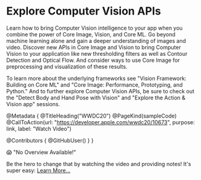 # Explore Computer Vision APIs

Learn how to bring Computer Vision intelligence to your app when you combine the power of Core Image, Vision, and Core ML. Go beyond machine learning alone and gain a deeper understanding of images and video. Discover new APIs in Core Image and Vision to bring Computer Vision to your application like new thresholding filters as well as Contour Detection and Optical Flow. And consider ways to use Core Image for preprocessing and visualization of these results.

To learn more about the underlying frameworks see "Vision Framework: Building on Core ML" and "Core Image: Performance, Prototyping, and Python." And to further explore Computer Vision APIs, be sure to check out the "Detect Body and Hand Pose with Vision" and "Explore the Action & Vision app" sessions.

@Metadata {
   @TitleHeading("WWDC20")
   @PageKind(sampleCode)
   @CallToAction(url: "https://developer.apple.com/wwdc20/10673", purpose: link, label: "Watch Video")

   @Contributors {
      @GitHubUser(<replace this with your GitHub handle>)
   }
}

😱 "No Overview Available!"

Be the hero to change that by watching the video and providing notes! It's super easy:
 [Learn More…](https://wwdcnotes.github.io/WWDCNotes/documentation/wwdcnotes/contributing)
